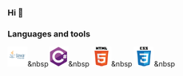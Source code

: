 ### Hi  👋
### Languages and tools
<img src="https://raw.githubusercontent.com/github/explore/80688e429a7d4ef2fca1e82350fe8e3517d3494d/topics/java/java.png" witdh="40" height="40">&nbsp<img src="https://raw.githubusercontent.com/devicons/devicon/master/icons/csharp/csharp-original.svg" witdh="40" height="40">&nbsp
<img src="https://raw.githubusercontent.com/devicons/devicon/master/icons/html5/html5-original-wordmark.svg" witdh="40" height="40">&nbsp
<img src="https://raw.githubusercontent.com/devicons/devicon/master/icons/css3/css3-original-wordmark.svg" witdh="40" height="40">&nbsp

<!--
**UmutAzak/umutazak** is a ✨ _special_ ✨ repository because its `README.md` (this file) appears on your GitHub profile.

Here are some ideas to get you started:

- 🔭 I’m currently working on ...
- 🌱 I’m currently learning ...
- 👯 I’m looking to collaborate on ...
- 🤔 I’m looking for help with ...
- 💬 Ask me about ...
- 📫 How to reach me: ...
- 😄 Pronouns: ...
- ⚡ Fun fact: ...
-->
